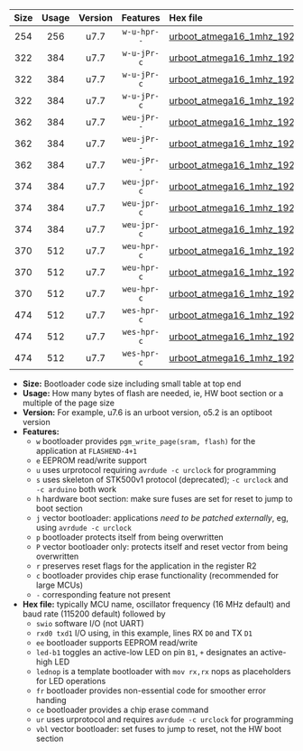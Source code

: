 |Size|Usage|Version|Features|Hex file|
|:-:|:-:|:-:|:-:|:--|
|254|256|u7.7|`w-u-hpr--`|[urboot_atmega16_1mhz_19200bps_swio_rxd0_txd1_ur.hex](https://raw.githubusercontent.com/stefanrueger/urboot.hex/main/mcus/atmega16/fcpu_1mhz/19200_bps/urboot_atmega16_1mhz_19200bps_swio_rxd0_txd1_ur.hex)|
|322|384|u7.7|`w-u-jPr-c`|[urboot_atmega16_1mhz_19200bps_swio_rxd0_txd1_led+b0_fr_ce_ur_vbl.hex](https://raw.githubusercontent.com/stefanrueger/urboot.hex/main/mcus/atmega16/fcpu_1mhz/19200_bps/urboot_atmega16_1mhz_19200bps_swio_rxd0_txd1_led+b0_fr_ce_ur_vbl.hex)|
|322|384|u7.7|`w-u-jPr-c`|[urboot_atmega16_1mhz_19200bps_swio_rxd0_txd1_led+b7_fr_ce_ur_vbl.hex](https://raw.githubusercontent.com/stefanrueger/urboot.hex/main/mcus/atmega16/fcpu_1mhz/19200_bps/urboot_atmega16_1mhz_19200bps_swio_rxd0_txd1_led+b7_fr_ce_ur_vbl.hex)|
|322|384|u7.7|`w-u-jPr-c`|[urboot_atmega16_1mhz_19200bps_swio_rxd0_txd1_lednop_fr_ce_ur_vbl.hex](https://raw.githubusercontent.com/stefanrueger/urboot.hex/main/mcus/atmega16/fcpu_1mhz/19200_bps/urboot_atmega16_1mhz_19200bps_swio_rxd0_txd1_lednop_fr_ce_ur_vbl.hex)|
|362|384|u7.7|`weu-jPr--`|[urboot_atmega16_1mhz_19200bps_swio_rxd0_txd1_ee_led+b0_fr_ur_vbl.hex](https://raw.githubusercontent.com/stefanrueger/urboot.hex/main/mcus/atmega16/fcpu_1mhz/19200_bps/urboot_atmega16_1mhz_19200bps_swio_rxd0_txd1_ee_led+b0_fr_ur_vbl.hex)|
|362|384|u7.7|`weu-jPr--`|[urboot_atmega16_1mhz_19200bps_swio_rxd0_txd1_ee_led+b7_fr_ur_vbl.hex](https://raw.githubusercontent.com/stefanrueger/urboot.hex/main/mcus/atmega16/fcpu_1mhz/19200_bps/urboot_atmega16_1mhz_19200bps_swio_rxd0_txd1_ee_led+b7_fr_ur_vbl.hex)|
|362|384|u7.7|`weu-jPr--`|[urboot_atmega16_1mhz_19200bps_swio_rxd0_txd1_ee_lednop_fr_ur_vbl.hex](https://raw.githubusercontent.com/stefanrueger/urboot.hex/main/mcus/atmega16/fcpu_1mhz/19200_bps/urboot_atmega16_1mhz_19200bps_swio_rxd0_txd1_ee_lednop_fr_ur_vbl.hex)|
|374|384|u7.7|`weu-jpr-c`|[urboot_atmega16_1mhz_19200bps_swio_rxd0_txd1_ee_led+b0_fr_ce_ur_vbl.hex](https://raw.githubusercontent.com/stefanrueger/urboot.hex/main/mcus/atmega16/fcpu_1mhz/19200_bps/urboot_atmega16_1mhz_19200bps_swio_rxd0_txd1_ee_led+b0_fr_ce_ur_vbl.hex)|
|374|384|u7.7|`weu-jpr-c`|[urboot_atmega16_1mhz_19200bps_swio_rxd0_txd1_ee_led+b7_fr_ce_ur_vbl.hex](https://raw.githubusercontent.com/stefanrueger/urboot.hex/main/mcus/atmega16/fcpu_1mhz/19200_bps/urboot_atmega16_1mhz_19200bps_swio_rxd0_txd1_ee_led+b7_fr_ce_ur_vbl.hex)|
|374|384|u7.7|`weu-jpr-c`|[urboot_atmega16_1mhz_19200bps_swio_rxd0_txd1_ee_lednop_fr_ce_ur_vbl.hex](https://raw.githubusercontent.com/stefanrueger/urboot.hex/main/mcus/atmega16/fcpu_1mhz/19200_bps/urboot_atmega16_1mhz_19200bps_swio_rxd0_txd1_ee_lednop_fr_ce_ur_vbl.hex)|
|370|512|u7.7|`weu-hpr-c`|[urboot_atmega16_1mhz_19200bps_swio_rxd0_txd1_ee_led+b0_fr_ce_ur.hex](https://raw.githubusercontent.com/stefanrueger/urboot.hex/main/mcus/atmega16/fcpu_1mhz/19200_bps/urboot_atmega16_1mhz_19200bps_swio_rxd0_txd1_ee_led+b0_fr_ce_ur.hex)|
|370|512|u7.7|`weu-hpr-c`|[urboot_atmega16_1mhz_19200bps_swio_rxd0_txd1_ee_led+b7_fr_ce_ur.hex](https://raw.githubusercontent.com/stefanrueger/urboot.hex/main/mcus/atmega16/fcpu_1mhz/19200_bps/urboot_atmega16_1mhz_19200bps_swio_rxd0_txd1_ee_led+b7_fr_ce_ur.hex)|
|370|512|u7.7|`weu-hpr-c`|[urboot_atmega16_1mhz_19200bps_swio_rxd0_txd1_ee_lednop_fr_ce_ur.hex](https://raw.githubusercontent.com/stefanrueger/urboot.hex/main/mcus/atmega16/fcpu_1mhz/19200_bps/urboot_atmega16_1mhz_19200bps_swio_rxd0_txd1_ee_lednop_fr_ce_ur.hex)|
|474|512|u7.7|`wes-hpr-c`|[urboot_atmega16_1mhz_19200bps_swio_rxd0_txd1_ee_led+b0_fr_ce.hex](https://raw.githubusercontent.com/stefanrueger/urboot.hex/main/mcus/atmega16/fcpu_1mhz/19200_bps/urboot_atmega16_1mhz_19200bps_swio_rxd0_txd1_ee_led+b0_fr_ce.hex)|
|474|512|u7.7|`wes-hpr-c`|[urboot_atmega16_1mhz_19200bps_swio_rxd0_txd1_ee_led+b7_fr_ce.hex](https://raw.githubusercontent.com/stefanrueger/urboot.hex/main/mcus/atmega16/fcpu_1mhz/19200_bps/urboot_atmega16_1mhz_19200bps_swio_rxd0_txd1_ee_led+b7_fr_ce.hex)|
|474|512|u7.7|`wes-hpr-c`|[urboot_atmega16_1mhz_19200bps_swio_rxd0_txd1_ee_lednop_fr_ce.hex](https://raw.githubusercontent.com/stefanrueger/urboot.hex/main/mcus/atmega16/fcpu_1mhz/19200_bps/urboot_atmega16_1mhz_19200bps_swio_rxd0_txd1_ee_lednop_fr_ce.hex)|

- **Size:** Bootloader code size including small table at top end
- **Usage:** How many bytes of flash are needed, ie, HW boot section or a multiple of the page size
- **Version:** For example, u7.6 is an urboot version, o5.2 is an optiboot version
- **Features:**
  + `w` bootloader provides `pgm_write_page(sram, flash)` for the application at `FLASHEND-4+1`
  + `e` EEPROM read/write support
  + `u` uses urprotocol requiring `avrdude -c urclock` for programming
  + `s` uses skeleton of STK500v1 protocol (deprecated); `-c urclock` and `-c arduino` both work
  + `h` hardware boot section: make sure fuses are set for reset to jump to boot section
  + `j` vector bootloader: applications *need to be patched externally*, eg, using `avrdude -c urclock`
  + `p` bootloader protects itself from being overwritten
  + `P` vector bootloader only: protects itself and reset vector from being overwritten
  + `r` preserves reset flags for the application in the register R2
  + `c` bootloader provides chip erase functionality (recommended for large MCUs)
  + `-` corresponding feature not present
- **Hex file:** typically MCU name, oscillator frequency (16 MHz default) and baud rate (115200 default) followed by
  + `swio` software I/O (not UART)
  + `rxd0 txd1` I/O using, in this example, lines RX `D0` and TX `D1`
  + `ee` bootloader supports EEPROM read/write
  + `led-b1` toggles an active-low LED on pin `B1`, `+` designates an active-high LED
  + `lednop` is a template bootloader with `mov rx,rx` nops as placeholders for LED operations
  + `fr` bootloader provides non-essential code for smoother error handing
  + `ce` bootloader provides a chip erase command
  + `ur` uses urprotocol and requires `avrdude -c urclock` for programming
  + `vbl` vector bootloader: set fuses to jump to reset, not the HW boot section
